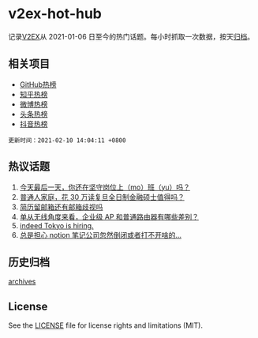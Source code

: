 # v2ex-hot-hub

 记录[V2EX](https://www.v2ex.com/)从 2021-01-06 日至今的热门话题。每小时抓取一次数据，按天[归档](archives)。
 
 ## 相关项目

- [GitHub热榜](https://github.com/lonnyzhang423/github-hot-hub)
- [知乎热榜](https://github.com/lonnyzhang423/zhihu-hot-hub)
- [微博热榜](https://github.com/lonnyzhang423/weibo-hot-hub)
- [头条热榜](https://github.com/lonnyzhang423/toutiao-hot-hub)
- [抖音热榜](https://github.com/lonnyzhang423/douyin-hot-hub)


 `更新时间：2021-02-10 14:04:11 +0800`

## 热议话题

1. [今天最后一天，你还在坚守岗位上（mo）班（yu）吗？](https://www.v2ex.com/t/752755)
1. [普通人家庭，花 30 万读复旦全日制金融硕士值得吗？](https://www.v2ex.com/t/752766)
1. [简历留邮箱还有邮箱歧视吗](https://www.v2ex.com/t/752733)
1. [单从无线角度来看，企业级 AP 和普通路由器有哪些差别？](https://www.v2ex.com/t/752640)
1. [indeed Tokyo is hiring.](https://www.v2ex.com/t/752708)
1. [总是担心 notion 笔记公司忽然倒闭或者打不开啥的…](https://www.v2ex.com/t/752728)

## 历史归档

[archives](archives)

## License

See the [LICENSE](LICENSE) file for license rights and limitations (MIT).
